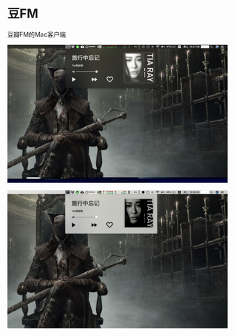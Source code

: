 # 豆FM


豆瓣FM的Mac客户端


![Alt text](https://raw.githubusercontent.com/cissusnar/DouFM/master/ScreenShot/black.jpg)

![Alt text](https://raw.githubusercontent.com/cissusnar/DouFM/master/ScreenShot/white.jpg)
